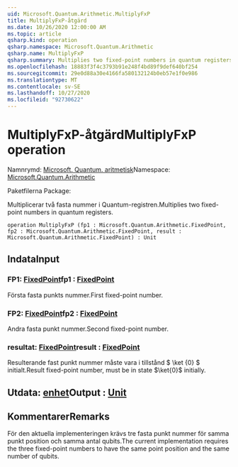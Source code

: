 ```yaml
---
uid: Microsoft.Quantum.Arithmetic.MultiplyFxP
title: MultiplyFxP-åtgärd
ms.date: 10/26/2020 12:00:00 AM
ms.topic: article
qsharp.kind: operation
qsharp.namespace: Microsoft.Quantum.Arithmetic
qsharp.name: MultiplyFxP
qsharp.summary: Multiplies two fixed-point numbers in quantum registers.
ms.openlocfilehash: 18883f3f4c3793b91e248f4bd89f9def640bf254
ms.sourcegitcommit: 29e0d88a30e4166fa580132124b0eb57e1f0e986
ms.translationtype: MT
ms.contentlocale: sv-SE
ms.lasthandoff: 10/27/2020
ms.locfileid: "92730622"
---
```

# <a name="multiplyfxp-operation"></a><span data-ttu-id="72540-102">MultiplyFxP-åtgärd</span><span class="sxs-lookup"><span data-stu-id="72540-102">MultiplyFxP operation</span></span>

<span data-ttu-id="72540-103">Namnrymd: [Microsoft. Quantum. aritmetisk](xref:Microsoft.Quantum.Arithmetic)</span><span class="sxs-lookup"><span data-stu-id="72540-103">Namespace: [Microsoft.Quantum.Arithmetic](xref:Microsoft.Quantum.Arithmetic)</span></span>

<span data-ttu-id="72540-104">Paketfilerna [](https://nuget.org/packages/)</span><span class="sxs-lookup"><span data-stu-id="72540-104">Package: [](https://nuget.org/packages/)</span></span>


<span data-ttu-id="72540-105">Multiplicerar två fasta nummer i Quantum-registren.</span><span class="sxs-lookup"><span data-stu-id="72540-105">Multiplies two fixed-point numbers in quantum registers.</span></span>

```qsharp
operation MultiplyFxP (fp1 : Microsoft.Quantum.Arithmetic.FixedPoint, fp2 : Microsoft.Quantum.Arithmetic.FixedPoint, result : Microsoft.Quantum.Arithmetic.FixedPoint) : Unit
```


## <a name="input"></a><span data-ttu-id="72540-106">Indata</span><span class="sxs-lookup"><span data-stu-id="72540-106">Input</span></span>

### <a name="fp1--fixedpoint"></a><span data-ttu-id="72540-107">FP1: [FixedPoint](xref:Microsoft.Quantum.Arithmetic.FixedPoint)</span><span class="sxs-lookup"><span data-stu-id="72540-107">fp1 : [FixedPoint](xref:Microsoft.Quantum.Arithmetic.FixedPoint)</span></span>

<span data-ttu-id="72540-108">Första fasta punkts nummer.</span><span class="sxs-lookup"><span data-stu-id="72540-108">First fixed-point number.</span></span>


### <a name="fp2--fixedpoint"></a><span data-ttu-id="72540-109">FP2: [FixedPoint](xref:Microsoft.Quantum.Arithmetic.FixedPoint)</span><span class="sxs-lookup"><span data-stu-id="72540-109">fp2 : [FixedPoint](xref:Microsoft.Quantum.Arithmetic.FixedPoint)</span></span>

<span data-ttu-id="72540-110">Andra fasta punkt nummer.</span><span class="sxs-lookup"><span data-stu-id="72540-110">Second fixed-point number.</span></span>


### <a name="result--fixedpoint"></a><span data-ttu-id="72540-111">resultat: [FixedPoint](xref:Microsoft.Quantum.Arithmetic.FixedPoint)</span><span class="sxs-lookup"><span data-stu-id="72540-111">result : [FixedPoint](xref:Microsoft.Quantum.Arithmetic.FixedPoint)</span></span>

<span data-ttu-id="72540-112">Resulterande fast punkt nummer måste vara i tillstånd $ \ket {0} $ initialt.</span><span class="sxs-lookup"><span data-stu-id="72540-112">Result fixed-point number, must be in state $\ket{0}$ initially.</span></span>



## <a name="output--unit"></a><span data-ttu-id="72540-113">Utdata: [enhet](xref:microsoft.quantum.lang-ref.unit)</span><span class="sxs-lookup"><span data-stu-id="72540-113">Output : [Unit](xref:microsoft.quantum.lang-ref.unit)</span></span>



## <a name="remarks"></a><span data-ttu-id="72540-114">Kommentarer</span><span class="sxs-lookup"><span data-stu-id="72540-114">Remarks</span></span>

<span data-ttu-id="72540-115">För den aktuella implementeringen krävs tre fasta punkt nummer för samma punkt position och samma antal qubits.</span><span class="sxs-lookup"><span data-stu-id="72540-115">The current implementation requires the three fixed-point numbers to have the same point position and the same number of qubits.</span></span>